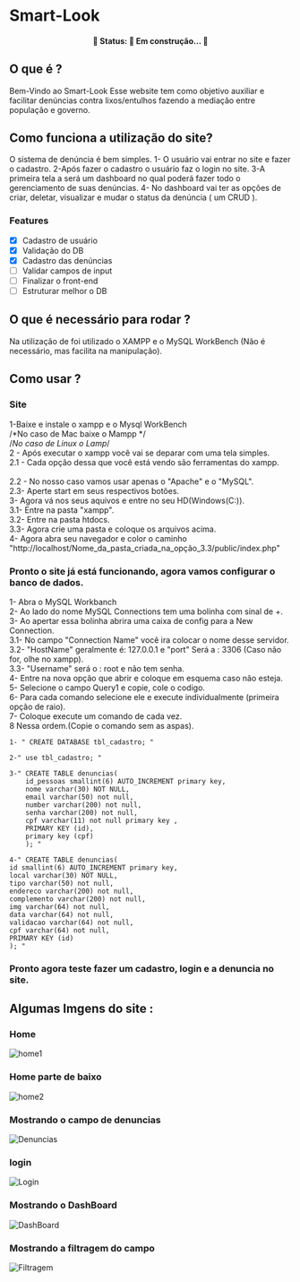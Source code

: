 # Smart-Look
<h4 align="center"> 
	🚧  Status: 🚀 Em construção...  🚧
</h4>

## O que é ?
Bem-Vindo ao Smart-Look 
Esse website tem como objetivo auxiliar e facilitar denúncias contra lixos/entulhos fazendo a mediação entre população e governo.

## Como funciona a utilização do site?
O sistema de denúncia é bem simples.
 1- O usuário vai entrar no site e fazer o cadastro.
 2-Após fazer o cadastro o usuário faz o login no site.
 3-A primeira tela a será um dashboard no qual poderá fazer todo o gerenciamento de suas denúncias.
 4- No dashboard vai ter as opções de criar, deletar, visualizar e mudar o status da denúncia ( um CRUD  ).
 
 ### Features
- [x] Cadastro de usuário
- [x] Validação do DB
- [x] Cadastro das denúncias
- [ ] Validar campos de input
- [ ] Finalizar o front-end
- [ ] Estruturar melhor o DB

## O que é necessário para rodar ?
Na utilização de foi utilizado o XAMPP e o MySQL WorkBench (Não é necessário, mas facilita na manipulação).

## Como usar ?
### Site 
1-Baixe e instale o xampp e o Mysql WorkBench <br>
/*No caso de Mac baixe o Mampp */<br>
/*No caso de Linux o Lamp*/<br>
2 - Após executar o xampp você vai se deparar com uma tela simples.<br>
2.1 - Cada opção dessa que você está vendo são ferramentas do xampp.<br>	
2.2 -  No nosso caso vamos usar apenas o "Apache" e o "MySQL".<br>
2.3- Aperte start em seus respectivos botões.<br>
3- Agora vá nos seus aquivos e entre no seu HD(Windows(C:)).<br>
3.1- Entre na pasta "xampp".<br>
3.2- Entre na pasta htdocs.<br>
3.3- Agora crie uma pasta e coloque os arquivos acima.<br>
4- Agora abra seu navegador e color o caminho "http://localhost/Nome_da_pasta_criada_na_opção_3.3/public/index.php" <br>
### Pronto o site já está funcionando, agora vamos configurar o banco de dados.<br>
1- Abra o MySQL Workbanch <br>
2- Ao lado do nome MySQL Connections tem uma bolinha com sinal de +.<br>
3- Ao apertar essa bolinha abrira uma caixa de config para a New Connection.<br>
3.1- No campo "Connection Name" você ira colocar o nome desse servidor.<br>
3.2- "HostName" geralmente é: 127.0.0.1 e "port" Será a : 3306 (Caso não for, olhe no xampp).<br>
3.3- "Username" será o : root e não tem senha.<br>
4- Entre na nova opção que abrir e coloque em esquema caso não esteja.<br>
5- Selecione o campo Query1 e copie, cole o codigo.<br>
6- Para cada comando selecione ele e execute individualmente (primeira opção de raio).<br>
7- Coloque execute um comando de cada vez.<br>
8 Nessa ordem.(Copie o comando sem as aspas).<br>

	1- " CREATE DATABASE tbl_cadastro; "
	
	2-" use tbl_cadastro; "
	
	3-" CREATE TABLE denuncias(
		id_pessoas smallint(6) AUTO_INCREMENT primary key,
		nome varchar(30) NOT NULL,
		email varchar(50) not null,
		number varchar(200) not null,
		senha varchar(200) not null,
		cpf varchar(11) not null primary key ,
		PRIMARY KEY (id),
		primary key (cpf)
		); "
		
	4-" CREATE TABLE denuncias(
	id smallint(6) AUTO_INCREMENT primary key,
	local varchar(30) NOT NULL,
	tipo varchar(50) not null,
	endereco varchar(200) not null,
	complemento varchar(200) not null,
	img varchar(64) not null,
	data varchar(64) not null,
	validacao varchar(64) not null,
	cpf varchar(64) not null,
	PRIMARY KEY (id)
	); "
	
### Pronto agora teste fazer um cadastro, login e a denuncia no site.

## Algumas Imgens do site :

### Home
![home1](https://user-images.githubusercontent.com/80328167/172514055-6bffe9b8-ca28-4d4b-b1de-e7f48cab5d9b.PNG)

### Home parte de baixo
![home2](https://user-images.githubusercontent.com/80328167/172514059-204773d4-7d83-4844-a9e0-7bc2230774f5.PNG)

### Mostrando o campo de denuncias
![Denuncias](https://user-images.githubusercontent.com/80328167/172514049-4c42d352-532f-4965-8ef8-494ea86bba90.PNG)

### login
![Login](https://user-images.githubusercontent.com/80328167/172514062-eedff114-57f0-40e4-b527-0b1bbd9e7ae9.PNG)

### Mostrando o DashBoard
![DashBoard](https://user-images.githubusercontent.com/80328167/172514047-061bc82f-e5ca-4fd4-8d30-2d149804f66f.PNG)

### Mostrando a filtragem do campo
![Filtragem](https://user-images.githubusercontent.com/80328167/172514051-80b122d6-06d1-47b1-aaf0-bfc40dd1644b.PNG)




